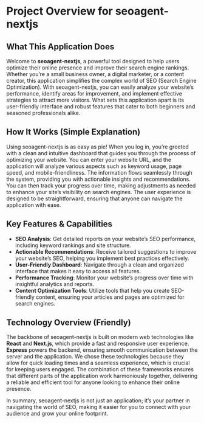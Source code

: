 # Project Overview for seoagent-nextjs

## What This Application Does
Welcome to **seoagent-nextjs**, a powerful tool designed to help users optimize their online presence and improve their search engine rankings. Whether you’re a small business owner, a digital marketer, or a content creator, this application simplifies the complex world of SEO (Search Engine Optimization). With seoagent-nextjs, you can easily analyze your website’s performance, identify areas for improvement, and implement effective strategies to attract more visitors. What sets this application apart is its user-friendly interface and robust features that cater to both beginners and seasoned professionals alike.

## How It Works (Simple Explanation)
Using seoagent-nextjs is as easy as pie! When you log in, you’re greeted with a clean and intuitive dashboard that guides you through the process of optimizing your website. You can enter your website URL, and the application will analyze various aspects such as keyword usage, page speed, and mobile-friendliness. The information flows seamlessly through the system, providing you with actionable insights and recommendations. You can then track your progress over time, making adjustments as needed to enhance your site’s visibility on search engines. The user experience is designed to be straightforward, ensuring that anyone can navigate the application with ease.

## Key Features & Capabilities
- **SEO Analysis**: Get detailed reports on your website’s SEO performance, including keyword rankings and site structure.
- **Actionable Recommendations**: Receive tailored suggestions to improve your website’s SEO, helping you implement best practices effectively.
- **User-Friendly Dashboard**: Navigate through a clean and organized interface that makes it easy to access all features.
- **Performance Tracking**: Monitor your website’s progress over time with insightful analytics and reports.
- **Content Optimization Tools**: Utilize tools that help you create SEO-friendly content, ensuring your articles and pages are optimized for search engines.

## Technology Overview (Friendly)
The backbone of seoagent-nextjs is built on modern web technologies like **React** and **Next.js**, which provide a fast and responsive user experience. **Express** powers the backend, ensuring smooth communication between the server and the application. We chose these technologies because they allow for quick loading times and a seamless experience, which is crucial for keeping users engaged. The combination of these frameworks ensures that different parts of the application work harmoniously together, delivering a reliable and efficient tool for anyone looking to enhance their online presence. 

In summary, seoagent-nextjs is not just an application; it’s your partner in navigating the world of SEO, making it easier for you to connect with your audience and grow your online footprint.